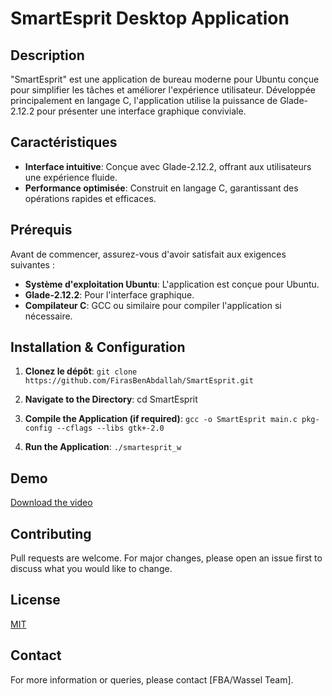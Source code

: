 # SmartEsprit Desktop Application

## Description

"SmartEsprit" est une application de bureau moderne pour Ubuntu conçue pour simplifier les tâches et améliorer l'expérience utilisateur. Développée principalement en langage C, l'application utilise la puissance de Glade-2.12.2 pour présenter une interface graphique conviviale.

## Caractéristiques

- **Interface intuitive**: Conçue avec Glade-2.12.2, offrant aux utilisateurs une expérience fluide.
- **Performance optimisée**: Construit en langage C, garantissant des opérations rapides et efficaces.

## Prérequis

Avant de commencer, assurez-vous d'avoir satisfait aux exigences suivantes :

- **Système d'exploitation Ubuntu**: L'application est conçue pour Ubuntu.
- **Glade-2.12.2**: Pour l'interface graphique.
- **Compilateur C**: GCC ou similaire pour compiler l'application si nécessaire.

## Installation & Configuration

1. **Clonez le dépôt**: `git clone https://github.com/FirasBenAbdallah/SmartEsprit.git`

2. **Navigate to the Directory**: cd SmartEsprit

3. **Compile the Application (if required)**: `gcc -o SmartEsprit main.c pkg-config --cflags --libs gtk+-2.0`

4. **Run the Application**: `./smartesprit_w`


## Demo

[Download the video](Demo/simplescreenrecorder-2021-12-29_13.12.22.mp4)


## Contributing

Pull requests are welcome. For major changes, please open an issue first to discuss what you would like to change.

## License

[MIT](https://choosealicense.com/licenses/mit/)

## Contact

For more information or queries, please contact [FBA/Wassel Team].

